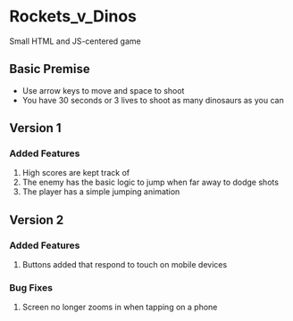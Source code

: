 # Rockets_v_Dinos
Small HTML and JS-centered game

## Basic Premise
* Use arrow keys to move and space to shoot
* You have 30 seconds or 3 lives to shoot as many dinosaurs as you can

## Version 1

### Added Features
1. High scores are kept track of
2. The enemy has the basic logic to jump when far away to dodge shots
3. The player has a simple jumping animation

## Version 2

### Added Features
1. Buttons added that respond to touch on mobile devices

### Bug Fixes
1. Screen no longer zooms in when tapping on a phone
